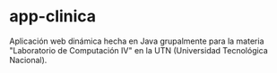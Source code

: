 # app-clinica
Aplicación web dinámica hecha en Java grupalmente para la materia "Laboratorio de Computación IV" en la UTN (Universidad Tecnológica Nacional).
